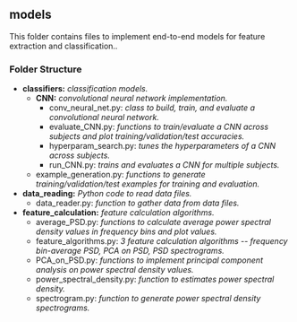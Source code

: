 

## models

This folder contains files to implement end-to-end models for feature extraction and classification..


### Folder Structure

* **classifiers:** _classification models._
  * **CNN:** _convolutional neural network implementation._
     * conv_neural_net.py: _class to build, train, and evaluate a convolutional neural network._
     * evaluate_CNN.py: _functions to train/evaluate a CNN across subjects and plot training/validation/test accuracies._
     * hyperparam_search.py: _tunes the hyperparameters of a CNN across subjects._
     * run_CNN.py: _trains and evaluates a CNN for multiple subjects._
  * example_generation.py: _functions to generate training/validation/test examples for training and evaluation._
* **data_reading:** _Python code to read data files._
  * data_reader.py: _function to gather data from data files._
* **feature_calculation:** _feature calculation algorithms._
  * average_PSD.py: _functions to calculate average power spectral density values in frequency bins and plot values._
  * feature_algorithms.py: _3 feature calculation algorithms -- frequency bin-average PSD, PCA on PSD, PSD spectrograms._
  * PCA_on_PSD.py: _functions to implement principal component analysis on power spectral density values._
  * power_spectral_density.py: _function to estimates power spectral density._
  * spectrogram.py: _function to generate power spectral density spectrograms._

